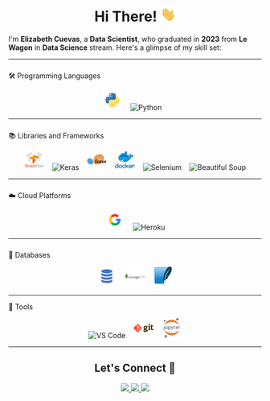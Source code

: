 <div align="center">

# Hi There! <img src="https://raw.githubusercontent.com/ABSphreak/ABSphreak/master/gifs/Hi.gif" width="30px">

</div>

I'm **Elizabeth Cuevas**, a **Data Scientist**, who graduated in **2023** from **Le Wagon** in **Data Science** stream. Here's a glimpse of my skill set:

---

### 
🛠
 Programming Languages

<div align="center">
<img src="https://raw.githubusercontent.com/github/explore/master/topics/python/python.png" alt="Python" width="40px"/> &nbsp;&nbsp;
<img src="https://www.logiciels.pro/wp-content/uploads/2021/05/stata-avis-prix-alternatives-logiciel.webp" alt="Python" width="40px"/> &nbsp;&nbsp;
</div>


---

### 
📚
 Libraries and Frameworks

<div align="center">
<img src="https://raw.githubusercontent.com/github/explore/master/topics/tensorflow/tensorflow.png" alt="TensorFlow" width="40px"/> &nbsp;&nbsp;
<img src="https://upload.wikimedia.org/wikipedia/commons/thumb/a/ae/Keras_logo.svg/240px-Keras_logo.svg.png" alt="Keras" width="40px"/> &nbsp;&nbsp;
<img src="https://raw.githubusercontent.com/github/explore/master/topics/scikit-learn/scikit-learn.png" alt="Scikit Learn" width="40px"/> &nbsp;&nbsp;
<img src="https://raw.githubusercontent.com/github/explore/master/topics/docker/docker.png" alt="Docker" width="40px"/> &nbsp;&nbsp;
<img src="https://img.icons8.com/color/48/000000/selenium-test-automation.png" alt="Selenium" width="40px"/> &nbsp;&nbsp;
<img src="https://play-lh.googleusercontent.com/yMjUC6LBh7uOCK6wUcIEf5MHZQmSqDPXoInOQLZzw0DWQsPJuvkwSymX2zI4Ok7i_BY=w480-h960-rw" alt="Beautiful Soup" width="40px"/>
</div>

---

### 
☁️
 Cloud Platforms

<div align="center">
<img src="https://raw.githubusercontent.com/github/explore/master/topics/google/google.png" alt="gcloud" width="40px"/> &nbsp;&nbsp; 
<!-- Note: This icon needs to be changed to Azure's if you want Azure. For now, I've put Google's -->
<img src="https://img.icons8.com/color/48/000000/heroku.png" alt="Heroku" width="40px"/>
</div>

---

### 
📂
 Databases

<div align="center">
<img src="https://raw.githubusercontent.com/github/explore/master/topics/sql/sql.png" alt="SQL" width="40px"/> &nbsp;&nbsp;
<img src="https://raw.githubusercontent.com/github/explore/master/topics/mongodb/mongodb.png" alt="MongoDB" width="40px"/> &nbsp;&nbsp;
<img src="https://raw.githubusercontent.com/github/explore/master/topics/sqlite/sqlite.png" alt="SQLite3" width="40px"/>
</div>

---

🧰 Tools

<div align="center">
<img src="https://img.icons8.com/fluent/48/000000/visual-studio-code-2019.png" alt="VS Code" width="40px"/> &nbsp;&nbsp;
<img src="https://raw.githubusercontent.com/github/explore/master/topics/git/git.png" alt="Git" width="40px"/> &nbsp;&nbsp;
<img src="https://raw.githubusercontent.com/github/explore/master/topics/jupyter-notebook/jupyter-notebook.png" alt="Jupyter Notebook" width="40px"/> 
</div>

---

<div align="center">

## Let's Connect :handshake:

<a href="https://www.linkedin.com/in/elizabethandreacuevasrumbos/">
  <img src="https://cdn2.iconfinder.com/data/icons/social-media-2285/512/1_Linkedin_unofficial_colored_svg-128.png" width="40">
</a> 
<a href="mailto:elizabethcuevasrumbos@gmail.com">
  <img src="https://www.freepnglogos.com/uploads/logo-gmail-png/logo-gmail-png-file-gmail-icon-svg-wikimedia-commons-0.png" width="40">
</a> 
<a href="https://www.kaggle.com/elizabethcuevas">
  <img src="https://www.vectorlogo.zone/logos/kaggle/kaggle-icon.svg" width="40">
</a>

</div>
